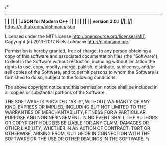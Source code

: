 /*
__ _____ _____ _____
__|  |   __|     |   | |  JSON for Modern C++
|  |  |__   |  |  | | | |  version 3.0.1
|_____|_____|_____|_|___|  https://github.com/nlohmann/json

Licensed under the MIT License <http://opensource.org/licenses/MIT>.
Copyright (c) 2013-2017 Niels Lohmann <http://nlohmann.me>.

Permission is hereby  granted, free of charge, to any  person obtaining a copy
of this software and associated  documentation files (the "Software"), to deal
in the Software  without restriction, including without  limitation the rights
to  use, copy,  modify, merge,  publish, distribute,  sublicense, and/or  sell
copies  of  the Software,  and  to  permit persons  to  whom  the Software  is
furnished to do so, subject to the following conditions:

The above copyright notice and this permission notice shall be included in all
copies or substantial portions of the Software.

THE SOFTWARE  IS PROVIDED "AS  IS", WITHOUT WARRANTY  OF ANY KIND,  EXPRESS OR
IMPLIED,  INCLUDING BUT  NOT  LIMITED TO  THE  WARRANTIES OF  MERCHANTABILITY,
FITNESS FOR  A PARTICULAR PURPOSE AND  NONINFRINGEMENT. IN NO EVENT  SHALL THE
AUTHORS  OR COPYRIGHT  HOLDERS  BE  LIABLE FOR  ANY  CLAIM,  DAMAGES OR  OTHER
LIABILITY, WHETHER IN AN ACTION OF  CONTRACT, TORT OR OTHERWISE, ARISING FROM,
OUT OF OR IN CONNECTION WITH THE SOFTWARE  OR THE USE OR OTHER DEALINGS IN THE
SOFTWARE.
*/
